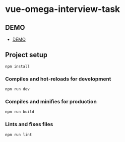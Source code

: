 # vue-omega-interview-task

## DEMO
- [DEMO](https://tyooma.github.io/vue-omega-interview-task/)

## Project setup
```
npm install
```

### Compiles and hot-reloads for development
```
npm run dev
```

### Compiles and minifies for production
```
npm run build
```

### Lints and fixes files
```
npm run lint
```
